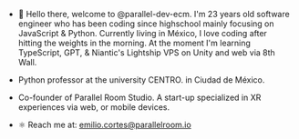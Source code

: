 - 👋 Hello there, welcome to @parallel-dev-ecm. I'm 23 years old software engineer who has been coding since highschool mainly focusing on JavaScript & Python. Currently living in México, I love coding after hitting the weights in the morning. At the moment I'm learning TypeScript, GPT, & Niantic's Lightship VPS on Unity and web via 8th Wall.

 - Python professor at the university CENTRO. in Ciudad de México. 
 
 - Co-founder of Parallel Room Studio. A start-up specialized in XR experiences via web, or mobile devices. 
 
- ⚛️ Reach me at: emilio.cortes@parallelroom.io
